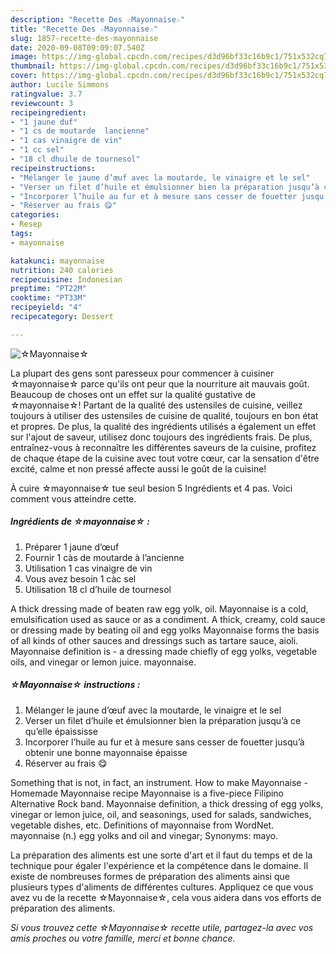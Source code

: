 ```yaml
---
description: "Recette Des ☆Mayonnaise☆"
title: "Recette Des ☆Mayonnaise☆"
slug: 1857-recette-des-mayonnaise
date: 2020-09-08T09:09:07.540Z
image: https://img-global.cpcdn.com/recipes/d3d96bf33c16b9c1/751x532cq70/☆mayonnaise☆-photo-principale-de-la-recette.jpg
thumbnail: https://img-global.cpcdn.com/recipes/d3d96bf33c16b9c1/751x532cq70/☆mayonnaise☆-photo-principale-de-la-recette.jpg
cover: https://img-global.cpcdn.com/recipes/d3d96bf33c16b9c1/751x532cq70/☆mayonnaise☆-photo-principale-de-la-recette.jpg
author: Lucile Simmons
ratingvalue: 3.7
reviewcount: 3
recipeingredient:
- "1 jaune duf"
- "1 cs de moutarde  lancienne"
- "1 cas vinaigre de vin"
- "1 cc sel"
- "18 cl dhuile de tournesol"
recipeinstructions:
- "Mélanger le jaune d’œuf avec la moutarde, le vinaigre et le sel"
- "Verser un filet d’huile et émulsionner bien la préparation jusqu’à ce qu’elle épaississe"
- "Incorporer l’huile au fur et à mesure sans cesser de fouetter jusqu’à obtenir une bonne mayonnaise épaisse"
- "Réserver au frais 😋"
categories:
- Resep
tags:
- mayonnaise

katakunci: mayonnaise 
nutrition: 240 calories
recipecuisine: Indonesian
preptime: "PT22M"
cooktime: "PT33M"
recipeyield: "4"
recipecategory: Dessert

---
```



![☆Mayonnaise☆](https://img-global.cpcdn.com/recipes/d3d96bf33c16b9c1/751x532cq70/☆mayonnaise☆-photo-principale-de-la-recette.jpg)

La plupart des gens sont paresseux pour commencer à cuisiner ☆mayonnaise☆ parce qu'ils ont peur que la nourriture ait mauvais goût. Beaucoup de choses ont un effet sur la qualité gustative de ☆mayonnaise☆! Partant de la qualité des ustensiles de cuisine, veillez toujours à utiliser des ustensiles de cuisine de qualité, toujours en bon état et propres. De plus, la qualité des ingrédients utilisés a également un effet sur l'ajout de saveur, utilisez donc toujours des ingrédients frais. De plus, entraînez-vous à reconnaître les différentes saveurs de la cuisine, profitez de chaque étape de la cuisine avec tout votre cœur, car la sensation d'être excité, calme et non pressé affecte aussi le goût de la cuisine!

<!--inarticleads1-->

À cuire ☆mayonnaise☆ tue seul besion 5 Ingrédients et 4 pas. Voici comment vous atteindre cette.

##### Ingrédients de ☆mayonnaise☆ :

1. Préparer 1 jaune d’œuf
1. Fournir 1 càs de moutarde à l’ancienne
1. Utilisation 1 cas vinaigre de vin
1. Vous avez besoin 1 càc sel
1. Utilisation 18 cl d’huile de tournesol


A thick dressing made of beaten raw egg yolk, oil. Mayonnaise is a cold, emulsification used as sauce or as a condiment. A thick, creamy, cold sauce or dressing made by beating oil and egg yolks Mayonnaise forms the basis of all kinds of other sauces and dressings such as tartare sauce, aioli. Mayonnaise definition is - a dressing made chiefly of egg yolks, vegetable oils, and vinegar or lemon juice. mayonnaise. 

<!--inarticleads2-->

##### ☆Mayonnaise☆ instructions :

1. Mélanger le jaune d’œuf avec la moutarde, le vinaigre et le sel
1. Verser un filet d’huile et émulsionner bien la préparation jusqu’à ce qu’elle épaississe
1. Incorporer l’huile au fur et à mesure sans cesser de fouetter jusqu’à obtenir une bonne mayonnaise épaisse
1. Réserver au frais 😋


Something that is not, in fact, an instrument. How to make Mayonnaise - Homemade Mayonnaise recipe Mayonnaise is a five-piece Filipino Alternative Rock band. Mayonnaise definition, a thick dressing of egg yolks, vinegar or lemon juice, oil, and seasonings, used for salads, sandwiches, vegetable dishes, etc. Definitions of mayonnaise from WordNet. mayonnaise (n.) egg yolks and oil and vinegar; Synonyms: mayo. 

<!--inarticleads1-->

<p>
La préparation des aliments est une sorte d'art et il faut du temps et de la technique pour égaler l'expérience et la compétence dans le domaine. Il existe de nombreuses formes de préparation des aliments ainsi que plusieurs types d'aliments de différentes cultures. Appliquez ce que vous avez vu de la recette ☆Mayonnaise☆, cela vous aidera dans vos efforts de préparation des aliments.
</p>

<p>
<i>Si vous trouvez cette ☆Mayonnaise☆ recette utile, partagez-la avec vos amis proches ou votre famille, merci et bonne chance.</i>
</p>
